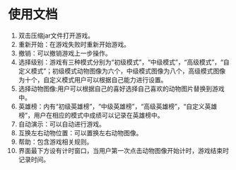 # 使用文档
1.	双击压缩jar文件打开游戏。 
2.	重新开始：在游戏失败时重新开始游戏。
3.	撤销：可以撤销游戏上一步操作。
4.	选择级别：游戏有三种模式分别为“初级模式”，“中级模式”，“高级模式”，“自定义模式”；初级模式动物图像为六个，中级模式图像为八个，高级模式图像为十个，自定义模式用户可以根据自己能力进行设置。
5.	选择动物图像:用户可以根据自己的喜好选择自己喜欢的动物图片替换到游戏中。
6.	英雄榜：内有“初级英雄榜”，“中级英雄榜”，“高级英雄榜”，“自定义英雄榜”，用户在相应的模式中成绩可以记录在英雄榜中。
7.	自动演示：可以自动进行游戏。
8.	互换左右动物位置：可以置换左右动物图像。
9.	帮助：包含游戏相关规则。
10.	界面最下方设有计时窗口，当用户第一次点击动物图像开始计时，游戏结束时记录时间。


